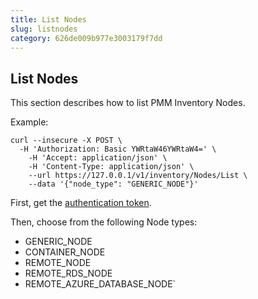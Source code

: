 ```yaml
---
title: List Nodes
slug: listnodes
category: 626de009b977e3003179f7dd
---
```


## List Nodes

This section describes how to list PMM Inventory Nodes.

Example:

```shell
curl --insecure -X POST \
  -H 'Authorization: Basic YWRtaW46YWRtaW4=' \
	-H 'Accept: application/json' \
	-H 'Content-Type: application/json' \
	--url https://127.0.0.1/v1/inventory/Nodes/List \
	--data '{"node_type": "GENERIC_NODE"}'
```

First, get the [authentication token](ref:authentication).

Then, choose from the following Node types:

- GENERIC_NODE
- CONTAINER_NODE
- REMOTE_NODE
- REMOTE_RDS_NODE
- REMOTE_AZURE_DATABASE_NODE`
